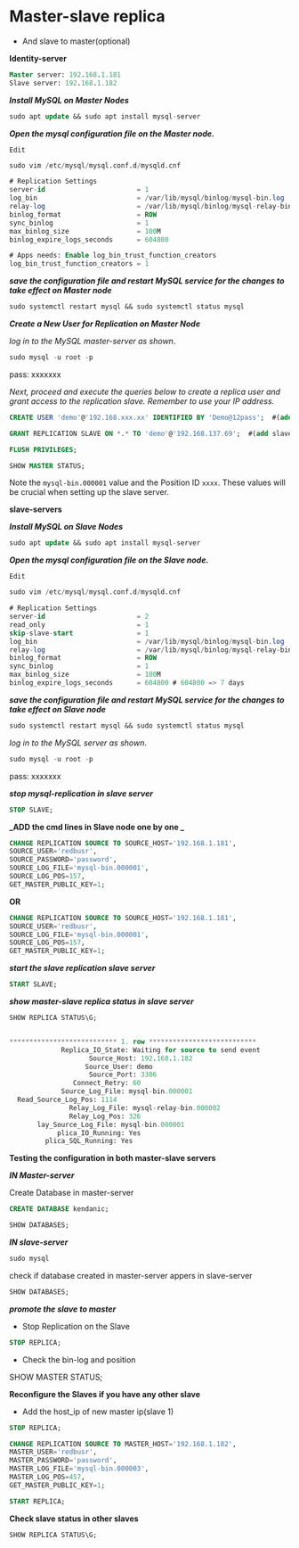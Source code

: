 # Master-slave replica

* And slave to master(optional)

**Identity-server**

```sql
Master server: 192.168.1.181
Slave server: 192.168.1.182
```

**_Install MySQL on Master Nodes_**

```sql
sudo apt update && sudo apt install mysql-server
```

**_Open the mysql configuration file on the Master node._**

`Edit`

```sql
sudo vim /etc/mysql/mysql.conf.d/mysqld.cnf
```

```sql
# Replication Settings
server-id                       = 1
log_bin                         = /var/lib/mysql/binlog/mysql-bin.log
relay-log                       = /var/lib/mysql/binlog/mysql-relay-bin.log
binlog_format                   = ROW
sync_binlog                     = 1
max_binlog_size                 = 100M
binlog_expire_logs_seconds      = 604800

# Apps needs: Enable log_bin_trust_function_creators
log_bin_trust_function_creators = 1
```

**_save the configuration file and restart MySQL service for the changes to take effect on Master node_**

```sql
sudo systemctl restart mysql && sudo systemctl status mysql
```

**_Create a New User for Replication on Master Node_**

_log in to the MySQL master-server as shown_.

```sql
sudo mysql -u root -p
```

pass: xxxxxxx

_Next, proceed and execute the queries below to create a replica user and grant access to the replication slave. Remember to use your IP address._

```sql
CREATE USER 'demo'@'192.168.xxx.xx' IDENTIFIED BY 'Demo@12pass';  #(add slave ip_address here in remote-users)
```

```sql
GRANT REPLICATION SLAVE ON *.* TO 'demo'@'192.168.137.69';  #(add slave ip_address here in remote-users)
```

```sql
FLUSH PRIVILEGES;
```

```sql
SHOW MASTER STATUS;
```

Note the `mysql-bin.000001` value and the Position ID `xxxx`. These values will be crucial when setting up the slave server.

**slave-servers**

**_Install MySQL on Slave Nodes_**

```sql
sudo apt update && sudo apt install mysql-server
```

**_Open the mysql configuration file on the Slave node._**

`Edit`

```sql
sudo vim /etc/mysql/mysql.conf.d/mysqld.cnf
```

```sql
# Replication Settings
server-id                       = 2
read_only                       = 1
skip-slave-start                = 1
log_bin                         = /var/lib/mysql/binlog/mysql-bin.log
relay-log                       = /var/lib/mysql/binlog/mysql-relay-bin.log
binlog_format                   = ROW
sync_binlog                     = 1
max_binlog_size                 = 100M
binlog_expire_logs_seconds      = 604800 # 604800 => 7 days
```

**_save the configuration file and restart MySQL service for the changes to take effect on Slave node_**

```sql
sudo systemctl restart mysql && sudo systemctl status mysql
```

_log in to the MySQL server as shown_.

```sql
sudo mysql -u root -p
```

pass: xxxxxxx

**_stop mysql-replication in slave server_**

```sql
STOP SLAVE;
```

**_ADD the cmd lines in Slave node one by one _**

```sql
CHANGE REPLICATION SOURCE TO SOURCE_HOST='192.168.1.181',
SOURCE_USER='redbusr',
SOURCE_PASSWORD='password',
SOURCE_LOG_FILE='mysql-bin.000001',
SOURCE_LOG_POS=157,
GET_MASTER_PUBLIC_KEY=1;
```
**OR**
```sql
CHANGE REPLICATION SOURCE TO SOURCE_HOST='192.168.1.181',
SOURCE_USER='redbusr',
SOURCE_LOG_FILE='mysql-bin.000001',
SOURCE_LOG_POS=157,
GET_MASTER_PUBLIC_KEY=1;
```

**_start the slave replication slave server_**

```sql
START SLAVE;
```

**_show master-slave replica status in slave server_**

```sql
SHOW REPLICA STATUS\G;
```

```sql

*************************** 1. row ***************************
             Replica_IO_State: Waiting for source to send event
                    Source_Host: 192.168.1.182
                   Source_User: demo
                    Source_Port: 3306
                Connect_Retry: 60
             Source_Log_File: mysql-bin.000001
  Read_Source_Log_Pos: 1114
               Relay_Log_File: mysql-relay-bin.000002
               Relay_Log_Pos: 326
       lay_Source_Log_File: mysql-bin.000001
            plica_IO_Running: Yes
         plica_SQL_Running: Yes

```

**Testing the configuration in both master-slave servers**

**_IN Master-server_**

Create Database in master-server

```sql
CREATE DATABASE kendanic;
```

```sql
SHOW DATABASES;
```

**_IN slave-server_**

```cmd
sudo mysql
```

check if database created in master-server appers in slave-server

```sql
SHOW DATABASES;
```



**_promote the slave to master_**

* Stop Replication on the Slave

```sql
STOP REPLICA;
```

* Check the bin-log and position

SHOW MASTER STATUS;

**Reconfigure the Slaves if you have any other slave**

* Add the host_ip of new master ip(slave 1)

```sql
STOP REPLICA;
```
```sql
CHANGE REPLICATION SOURCE TO MASTER_HOST='192.168.1.182',
MASTER_USER='redbusr',
MASTER_PASSWORD='password',
MASTER_LOG_FILE='mysql-bin.000003',
MASTER_LOG_POS=457,
GET_MASTER_PUBLIC_KEY=1;
```
```sql
START REPLICA;
```

**Check slave status in other slaves**

```sql
SHOW REPLICA STATUS\G;
```
